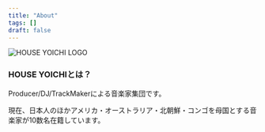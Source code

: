 ```yaml
---
title: "About"
tags: []
draft: false
---
```

<style>
h5 {display: none; }
</style>
<img src="/images/logo.png" alt="HOUSE YOICHI LOGO" />

### HOUSE YOICHIとは？
Producer/DJ/TrackMakerによる音楽家集団です。  


現在、日本人のほかアメリカ・オーストラリア・北朝鮮・コンゴを母国とする音楽家が10数名在籍しています。